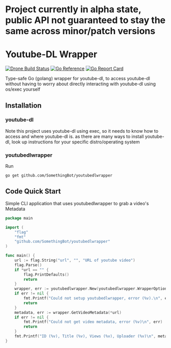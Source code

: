 # Project currently in alpha state, public API not guaranteed to stay the same across minor/patch versions

# Youtube-DL Wrapper

[![Drone Build Status](https://cloud.drone.io/api/badges/SomethingBot/youtubedlwrapper/status.svg)](https://cloud.drone.io/SomethingBot/youtubedlwrapper)
[![Go Reference](https://pkg.go.dev/badge/github.com/SomethingBot/youtubedlwrapper.svg)](https://pkg.go.dev/github.com/SomethingBot/youtubedlwrapper)
[![Go Report Card](https://goreportcard.com/badge/github.com/SomethingBot/youtubedlwrapper)](https://goreportcard.com/report/github.com/SomethingBot/youtubedlwrapper)

Type-safe Go (golang) wrapper for youtube-dl, to access youtube-dl without having to worry about directly interacting
with youtube-dl using os/exec yourself

## Installation

### youtube-dl

Note this project uses youtube-dl using exec, so it needs to know how to access and where youtube-dl is. as there are
many ways to install youtube-dl, look up instructions for your specific distro/operating system

### youtubedlwrapper

Run

```go get github.com/SomethingBot/youtubedlwrapper```

## Code Quick Start

Simple CLI application that uses youtubedlwrapper to grab a video's Metadata

```go
package main

import (
	"flag"
	"fmt"
	"github.com/SomethingBot/youtubedlwrapper"
)

func main() {
	url := flag.String("url", "", "URL of youtube video")
	flag.Parse()
	if *url == "" {
		flag.PrintDefaults()
		return
	}
	wrapper, err := youtubedlwrapper.New(youtubedlwrapper.WrapperOptions{YoutubeDLBinary: "youtube-dl"})
	if err != nil {
		fmt.Printf("Could not setup youtubedlwrapper, error (%v).\n", err)
		return
	}
	metadata, err := wrapper.GetVideoMetadata(*url)
	if err != nil {
		fmt.Printf("Could not get video metadata, error (%v)\n", err)
		return
	}
	fmt.Printf("ID (%v), Title (%v), Views (%v), Uploader (%v)\n", metadata.ID, metadata.Title, metadata.ViewCount, metadata.Uploader)
}
```
